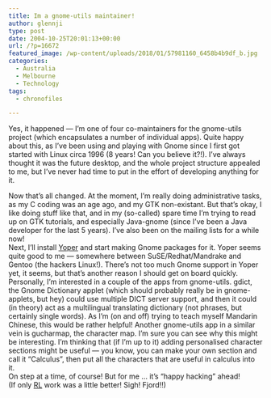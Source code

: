 ```yaml
---
title: Im a gnome-utils maintainer!
author: glennji
type: post
date: 2004-10-25T20:01:13+00:00
url: /?p=16672
featured_image: /wp-content/uploads/2018/01/57981160_6458b4b9df_b.jpg
categories:
  - Australia
  - Melbourne
  - Technology
tags:
  - chronofiles

---
```

<p class="post-title">
  Yes, it happened &#8212; I&#8217;m one of four co-maintainers for the gnome-utils project (which encapsulates a number of individual apps). Quite happy about this, as I&#8217;ve been using and playing with Gnome since I first got started with Linux circa 1996 (8 years! Can you believe it?!). I&#8217;ve always thought it was the future desktop, and the whole project structure appealed to me, but I&#8217;ve never had time to put in the effort of developing anything for it.
</p>

<div class="post-body">
  Now that&#8217;s all changed. At the moment, I&#8217;m really doing administrative tasks, as my C coding was an age ago, and my GTK non-existant. But that&#8217;s okay, I like doing stuff like that, and in my (so-called) spare time I&#8217;m trying to read up on GTK tutorials, and especially Java-gnome (since I&#8217;ve been a Java developer for the last 5 years). I&#8217;ve also been on the mailing lists for a while now!<br /> Next, I&#8217;ll install <a href="https://web.archive.org/web/20041127130703/http://www.yoper.com/">Yoper</a> and start making Gnome packages for it. Yoper seems quite good to me &#8212; somewhere between SuSE/Redhat/Mandrake and Gentoo (the hackers Linux!). There&#8217;s not too much Gnome support in Yoper yet, it seems, but that&#8217;s another reason I should get on board quickly.<br /> Personally, I&#8217;m interested in a couple of the apps from gnome-utils. gdict, the Gnome Dictionary applet (which should probably really be in gnome-applets, but hey) could use multiple DICT server support, and then it could (in theory) act as a multilingual translating dictionary (not phrases, but certainly single words). As I&#8217;m (on and off) trying to teach myself Mandarin Chinese, this would be rather helpful! Another gnome-utils app in a similar vein is gucharmap, the character map. I&#8217;m sure you can see why this might be interesting. I&#8217;m thinking that (if I&#8217;m up to it) adding personalised character sections might be useful &#8212; you know, you can make your own section and call it &#8220;Calculus&#8221;, then put all the characters that are useful in calculus into it.<br /> On step at a time, of course! But for me &#8230; it&#8217;s &#8220;happy hacking&#8221; ahead!<br /> (If only <a href="https://web.archive.org/web/20041127130703/http://www-106.ibm.com/developerworks/library/lol/life.html?n-7112">RL</a> work was a little better! Sigh! Fjord!!)
</div>
